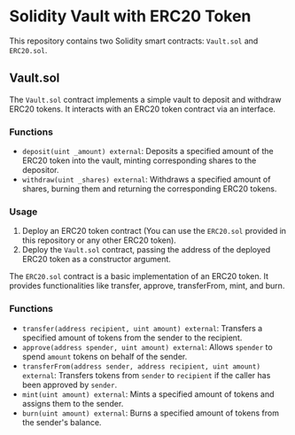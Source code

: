 # Solidity Vault with ERC20 Token

This repository contains two Solidity smart contracts: `Vault.sol` and `ERC20.sol`. 

## Vault.sol

The `Vault.sol` contract implements a simple vault to deposit and withdraw ERC20 tokens. It interacts with an ERC20 token contract via an interface.

### Functions

- `deposit(uint _amount) external`: Deposits a specified amount of the ERC20 token into the vault, minting corresponding shares to the depositor.
- `withdraw(uint _shares) external`: Withdraws a specified amount of shares, burning them and returning the corresponding ERC20 tokens.

### Usage

1. Deploy an ERC20 token contract (You can use the `ERC20.sol` provided in this repository or any other ERC20 token).
2. Deploy the `Vault.sol` contract, passing the address of the deployed ERC20 token as a constructor argument.

The `ERC20.sol` contract is a basic implementation of an ERC20 token. It provides functionalities like transfer, approve, transferFrom, mint, and burn.

### Functions

- `transfer(address recipient, uint amount) external`: Transfers a specified amount of tokens from the sender to the recipient.
- `approve(address spender, uint amount) external`: Allows `spender` to spend `amount` tokens on behalf of the sender.
- `transferFrom(address sender, address recipient, uint amount) external`: Transfers tokens from `sender` to `recipient` if the caller has been approved by `sender`.
- `mint(uint amount) external`: Mints a specified amount of tokens and assigns them to the sender.
- `burn(uint amount) external`: Burns a specified amount of tokens from the sender's balance.
